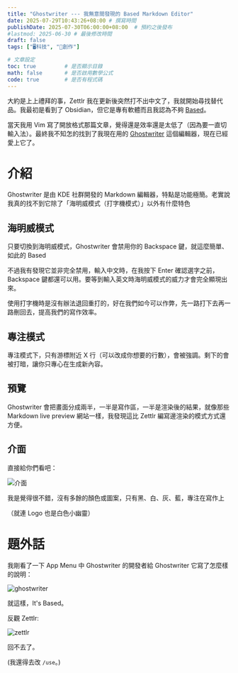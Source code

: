 ```yaml
---
title: "Ghostwriter --- 我無意間發現的 Based Markdown Editor"
date: 2025-07-29T10:43:26+08:00 # 撰寫時間
publishDate: 2025-07-30T06:00:00+08:00  # 預約之後發布
#lastmod: 2025-06-30 # 最後修改時間
draft: false
tags: ["🖥️科技", "📝創作"]

# 文章設定
toc: true         # 是否顯示目錄
math: false       # 是否啟用數學公式
code: true        # 是否有程式碼
---
```


大約是上上禮拜的事，Zettlr 我在更新後突然打不出中文了，我就開始尋找替代品。我最初是看到了 Obsidian，但它是專有軟體而且我認為不夠 [Based](https://tux24.xyz/articles/based)。

當天我用 Vim 寫了開放格式那篇文章，覺得還是效率還是太低了（因為要一直切輸入法）。最終我不知怎的找到了我現在用的 [Ghostwriter](https://ghostwriter.kde.org/) 這個編輯器，現在已經愛上它了。

# 介紹

Ghostwriter 是由 KDE 社群開發的 Markdown 編輯器，特點是功能極簡。老實說我真的找不到它除了「海明威模式（打字機模式）」以外有什麼特色

## 海明威模式

只要切換到海明威模式，Ghostwriter 會禁用你的 Backspace 鍵，就這麼簡單、如此的 Based

不過我有發現它並非完全禁用，輸入中文時，在我按下 Enter 確認選字之前，Backspace 鍵都還可以用。要等到輸入英文時海明威模式的威力才會完全顯現出來。

使用打字機時是沒有辦法退回重打的，好在我們如今可以作弊，先一路打下去再一路刪回去，提高我們的寫作效率。

## 專注模式

專注模式下，只有游標附近 X 行（可以改成你想要的行數），會被強調。剩下的會被打暗，讓你只專心在生成新內容。

## 預覽

Ghostwriter 會把畫面分成兩半，一半是寫作區，一半是渲染後的結果，就像那些 Markdown live preview  網站一樣，我發現這比 Zettlr 編寫邊渲染的模式方式還方便。

## 介面

直接給你們看吧：

![介面](https://tux24.xyz/articles/ghostwriter/images/1_resized.jpg)

我是覺得很不錯，沒有多餘的顏色或圖案，只有黑、白、灰、藍，專注在寫作上

（就連 Logo 也是白色小幽靈）

# 題外話

我剛看了一下 App Menu 中 Ghostwriter 的開發者給 Ghostwriter 它寫了怎麼樣的說明：

![ghostwriter](https://tux24.xyz/articles/ghostwriter/images/3_resized.jpg)

就這樣，It's Based。

反觀 Zettlr:

![zettlr](https://tux24.xyz/articles/ghostwriter/images/4_resized.jpg)

回不去了。

(我還得去改 `/use`。)
